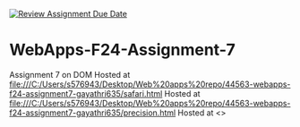 [![Review Assignment Due Date](https://classroom.github.com/assets/deadline-readme-button-22041afd0340ce965d47ae6ef1cefeee28c7c493a6346c4f15d667ab976d596c.svg)](https://classroom.github.com/a/NPDM3uFp)
# WebApps-F24-Assignment-7
Assignment 7 on DOM
Hosted at <file:///C:/Users/s576943/Desktop/Web%20apps%20repo/44563-webapps-f24-assignment7-gayathri635/safari.html>
Hosted at <file:///C:/Users/s576943/Desktop/Web%20apps%20repo/44563-webapps-f24-assignment7-gayathri635/precision.html>
Hosted at <>